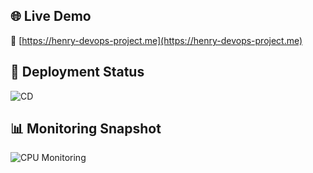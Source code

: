 ## 🌐 Live Demo

🔗 [https://henry-devops-project.me](https://henry-devops-project.me)

## 🚀 Deployment Status

![CD](https://github.com/Henry-0810/spring-petclinic_DevOps_Project/actions/workflows/cd-deploy.yml/badge.svg)

## 📊 Monitoring Snapshot

![CPU Monitoring](docs/cpu-monitoring.png)
